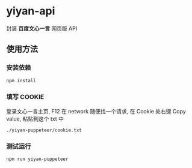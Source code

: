 # yiyan-api

封装 **百度文心一言** 网页版 API

## 使用方法

### 安装依赖

```bash
npm install
```

### 填写 COOKIE

登录文心一言主页, F12 在 network 随便找一个请求, 在 Cookie 处右键 Copy value, 粘贴到这个 txt 中

```
./yiyan-puppeteer/cookie.txt
```

### 测试运行

```bash
npm run yiyan-puppeteer
```
